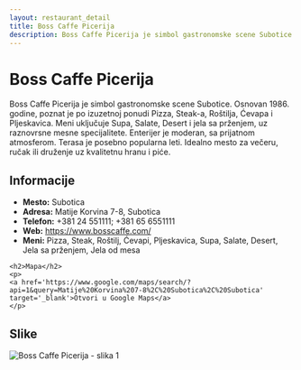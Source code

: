 ```yaml
---
layout: restaurant_detail
title: Boss Caffe Picerija
description: Boss Caffe Picerija je simbol gastronomske scene Subotice. Osnovan 1986. godine, poznat je po izuzetnoj ponudi Pizza, Steak-a, Roštilja, Ćevapa i Pljeskavica. Meni uključuje Supa, Salate, Desert i jela sa prženjem, uz raznovrsne mesne specijalitete. Enterijer je moderan, sa prijatnom atmosferom. Terasa je posebno popularna leti. Idealno mesto za večeru, ručak ili druženje uz kvalitetnu hranu i piće.
---
```


# Boss Caffe Picerija
<p class="description">Boss Caffe Picerija je simbol gastronomske scene Subotice. Osnovan 1986. godine, poznat je po izuzetnoj ponudi Pizza, Steak-a, Roštilja, Ćevapa i Pljeskavica. Meni uključuje Supa, Salate, Desert i jela sa prženjem, uz raznovrsne mesne specijalitete. Enterijer je moderan, sa prijatnom atmosferom. Terasa je posebno popularna leti. Idealno mesto za večeru, ručak ili druženje uz kvalitetnu hranu i piće.</p>

<div class="left-column text-content">
    <h2>Informacije</h2>
    <ul>
        <li><strong>Mesto:</strong> Subotica</li>
        <li><strong>Adresa:</strong> Matije Korvina 7-8, Subotica</li>
        <li><strong>Telefon:</strong> +381 24 551111; +381 65 6551111</li>
        <li><strong>Web:</strong> <a href='https://www.bosscaffe.com/' target='_blank'>https://www.bosscaffe.com/</a></li>
        <li><strong>Meni:</strong> Pizza, Steak, Roštilj, Ćevapi, Pljeskavica, Supa, Salate, Desert, Jela sa prženjem, Jela od mesa</li>
    </ul>

    <h2>Mapa</h2>
    <p>
    <a href='https://www.google.com/maps/search/?api=1&query=Matije%20Korvina%207-8%2C%20Subotica%2C%20Subotica' target='_blank'>Otvori u Google Maps</a>
    </p>
</div>

<div class="right-column">
    <h2>Slike</h2>
    <div class="images-grid">
<img src='https://www.subotica.biz/files/gallery/146/2019.09.13.18.34.07_5d7bc4ff4b741_1.jpg' alt='Boss Caffe Picerija - slika 1'>
    </div>
</div>